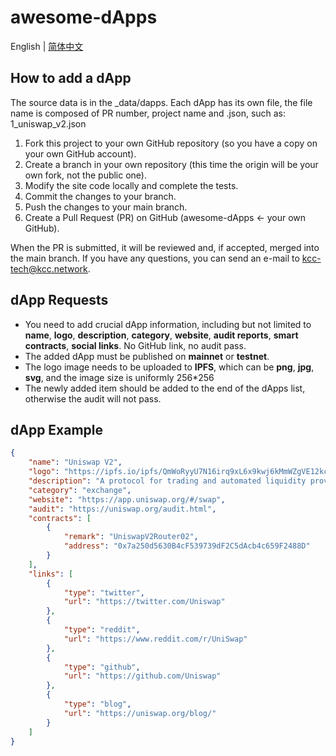 # awesome-dApps

English | [简体中文](README_CN.md)


## How to add a dApp

The source data is in the _data/dapps. Each dApp has its own file, the file name is composed of PR number, project name and .json, such as: 1_uniswap_v2.json

1. Fork this project to your own GitHub repository (so you have a copy on your own GitHub account).
2. Create a branch in your own repository (this time the origin will be your own fork, not the public one).
3. Modify the site code locally and complete the tests.
4. Commit the changes to your branch.
5. Push the changes to your main branch.
6. Create a Pull Request (PR) on GitHub (awesome-dApps ← your own GitHub).

When the PR is submitted, it will be reviewed and, if accepted, merged into the main branch. If you have any questions, you can send an e-mail to [kcc-tech@kcc.network](mailto:kcc-tech@kcc.network).


## dApp Requests

- You need to add crucial dApp information, including but not limited to **name**, **logo**, **description**, **category**, **website**, **audit reports**, **smart contracts**, **social links**. No GitHub link, no audit pass.
- The added dApp must be published on **mainnet** or **testnet**.
- The logo image needs to be uploaded to **IPFS**, which can be **png**, **jpg**, **svg**, and the image size is uniformly 256*256
- The newly added item should be added to the end of the dApps list, otherwise the audit will not pass.


## dApp Example

```json
{
    "name": "Uniswap V2", 
    "logo": "https://ipfs.io/ipfs/QmWoRyyU7N16irq9xL6x9kwj6kMmWZgVE12kcCJZZH6y9e", 
    "description": "A protocol for trading and automated liquidity provision on Ethereum.", 
    "category": "exchange", 
    "website": "https://app.uniswap.org/#/swap", 
    "audit": "https://uniswap.org/audit.html", 
    "contracts": [
        {
            "remark": "UniswapV2Router02", 
            "address": "0x7a250d5630B4cF539739dF2C5dAcb4c659F2488D"
        }
    ], 
    "links": [
        {
            "type": "twitter", 
            "url": "https://twitter.com/Uniswap"
        }, 
        {
            "type": "reddit", 
            "url": "https://www.reddit.com/r/UniSwap"
        }, 
        {
            "type": "github", 
            "url": "https://github.com/Uniswap"
        }, 
        {
            "type": "blog", 
            "url": "https://uniswap.org/blog/"
        }
    ]
}
```